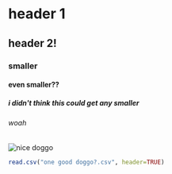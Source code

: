 # header 1
## header 2!
### smaller 
#### even smaller??

##### i didn't think this could get any smaller
###### woah


![nice doggo](https://github.com/aoifem01/skills-communicate-using-markdown/assets/160021774/1a857c48-8506-46ce-a7de-2012bce45737)


``` r
read.csv("one good doggo?.csv", header=TRUE)
```
